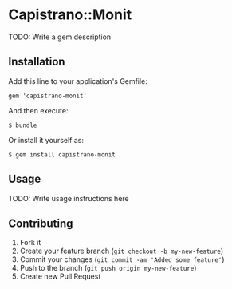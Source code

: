 # Capistrano::Monit

TODO: Write a gem description

## Installation

Add this line to your application's Gemfile:

    gem 'capistrano-monit'

And then execute:

    $ bundle

Or install it yourself as:

    $ gem install capistrano-monit

## Usage

TODO: Write usage instructions here

## Contributing

1. Fork it
2. Create your feature branch (`git checkout -b my-new-feature`)
3. Commit your changes (`git commit -am 'Added some feature'`)
4. Push to the branch (`git push origin my-new-feature`)
5. Create new Pull Request
